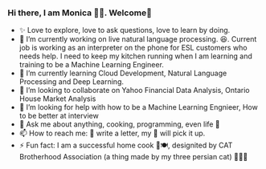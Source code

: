 ### Hi there, I am Monica 👧🏻. Welcome👋


- ✨ Love to explore, love to ask questions, love to learn by doing.  
- 🔭 I’m currently working on live natural language processing. :laughing:. Current job is working as an interpreter on the phone for ESL customers who needs help. I need to keep my kitchen running when I am learning and training to be a Machine Learning Engineer. 
- 🌱 I’m currently learning Cloud Development, Natural Language Processing and Deep Learning. 
- 👯 I’m looking to collaborate on Yahoo Financial Data Analysis, Ontario House Market Analysis
- 🤔 I’m looking for help with how to be a Machine Learning Engnieer, How to be better at interview
- 💬 Ask me about anything, cooking, programming, even life :clap:
- 📫 How to reach me: :postbox: write a letter, my 🦉 will pick it up. 
- ⚡ Fun fact: I am a successful home cook 🍳🍽️, designited by CAT Brotherhood Association (a thing made by my three persian cat) 🐾😻😼


